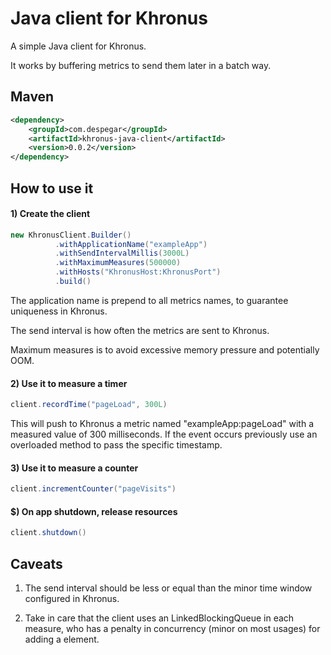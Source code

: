 Java client for Khronus
=======================

A simple Java client for Khronus.

It works by buffering metrics to send them later in a batch way.

## Maven

```xml
<dependency>
    <groupId>com.despegar</groupId>
    <artifactId>khronus-java-client</artifactId>
    <version>0.0.2</version>
</dependency>
```

## How to use it

#### 1) Create the client
```java
new KhronusClient.Builder()
          .withApplicationName("exampleApp")
          .withSendIntervalMillis(3000L)
          .withMaximumMeasures(500000)
          .withHosts("KhronusHost:KhronusPort")
          .build()
```
The application name is prepend to all metrics names, to guarantee uniqueness in Khronus.

The send interval is how often the metrics are sent to Khronus.

Maximum measures is to avoid excessive memory pressure and potentially OOM.

#### 2) Use it to measure a timer
```java
client.recordTime("pageLoad", 300L)
```
This will push to Khronus a metric named "exampleApp:pageLoad" with a measured value of 300 milliseconds. If the event occurs previously use an overloaded method to pass the specific timestamp.

#### 3) Use it to measure a counter
```java
client.incrementCounter("pageVisits")
```

#### $) On app shutdown, release resources
```java
client.shutdown()
```

## Caveats 

1) The send interval should be less or equal than the minor time window configured in Khronus.

2) Take in care that the client uses an LinkedBlockingQueue in each measure, who has a penalty in concurrency (minor on most usages) for adding a element.
